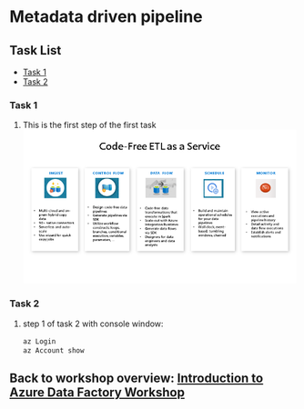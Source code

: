 # Metadata driven pipeline

## Task List

- [Task 1](#Task-1)
- [Task 2](#Task-2)

### Task 1

1. This is the first step of the first task
![Create Blank Experiment](media/mdp-image001.png)

### Task 2
1. step 1 of task 2 with console window:
    ```console
    az Login
    az Account show
    ```

## Back to workshop overview: [Introduction to Azure Data Factory Workshop](readme.md)